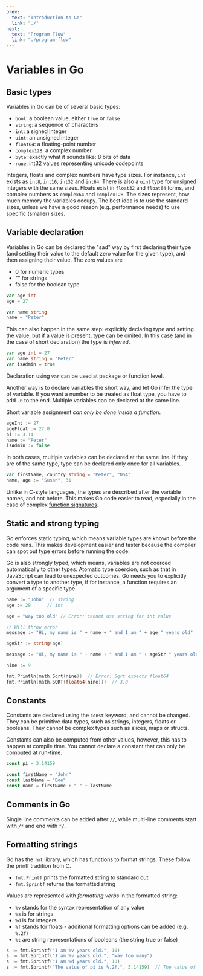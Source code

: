 ```yaml
---
prev:
  text: "Introduction to Go"
  link: "./"
next:
  text: "Program Flow"
  link: "./program-flow"
---
```


# Variables in Go

## Basic types

Variables in Go can be of several basic types:

- `bool`: a boolean value, either `true` or `false`
- `string`: a sequence of characters
- `int`: a signed integer
- `uint`: an unsigned integer
- `float64`: a floating-point number
- `complex128`: a complex number
- `byte`: exactly what it sounds like: 8 bits of data
- `rune`: int32 values representing unicode codepoints

Integers, floats and complex numbers have type sizes. For instance, `int` exists as `int8`, `int16`, `int32` and `int64`. There is also a `uint` type for unsigned integers with the same sizes. Floats exist in `float32` and `float64` forms, and complex numbers as `complex64` and `complex128`. The sizes represent, how much memory the variables occupy. The best idea is to use the standard sizes, unless we have a good reason (e.g. performance needs) to use specific (smaller) sizes.

## Variable declaration

Variables in Go can be declared the "sad" way by first declaring their type (and setting their value to the default zero value for the given type), and then assigning their value.
The zero values are

- 0 for numeric types
- "" for strings
- false for the boolean type

```go
var age int
age = 27

var name string
name = "Peter"
```

This can also happen in the same step: explicitly declaring type and setting the value, but if a value is present, type can be omited. In this case (and in the case of short declaration) the type is _inferred_.

```go
var age int = 27
var name string = "Peter"
var isAdmin = true
```

Declaration using `var` can be used at package or function level.

Another way is to declare variables the short way, and let Go infer the type of variable. If you want a number to be treated as float type, you have to add `.0` to the end. Multiple variables can be declared at the same line.

Short variable assignment _can only be done inside a function_.

```go
ageInt := 27
ageFloat := 27.0
pi := 3.14
name := "Peter"
isAdmin := false
```

In both cases, multiple variables can be declared at the same line. If they are of the same type, type can be declared only once for all variables.

```go
var firstName, country string = "Peter", "USA"
name, age := "Susan", 31
```

Unlike in C-style languages, the types are described after the variable names, and not before. This makes Go code easier to read, especially in the case of complex [function signatures](./functions#function-signatures).

## Static and strong typing

Go enforces static typing, which means variable types are known before the code runs. This makes development easier and faster because the compiler can spot out type errors before running the code.

Go is also strongly typed, which means, variables are not coerced automatically to other types. Atomatic type coercion, such as that in JavaScript can lead to unexpected outcomes. Go needs you to explicitly convert a type to another type, if for instance, a function requires an argument of a specific type.

```go
name := "John"  // string
age := 29      // int

age = "way too old" // Error: cannot use string for int value

// Will throw error
message := "Hi, my name is " + name + " and I am " + age " years old"

ageStr := string(age)

message := "Hi, my name is " + name + " and I am " + ageStr " years old"

nine := 9

fmt.Println(math.Sqrt(nine))  // Error: Sqrt expects float64
fmt.Println(math.SQRT(float64(nine)))  // 3.0
```

## Constants

Constants are declared using the `const` keyword, and cannot be changed. They can be primitive data types, such as strings, integers, floats or booleans. They cannot be complex types such as slices, maps or structs.

Constants can also be computed from other values, however, this has to happen at compile time. You cannot declare a constant that can only be computed at run-time.

```go
const pi = 3.14159

const firstName = "John"
const lastName = "Doe"
const name = firstName + " " + lastName
```

## Comments in Go

Single line comments can be added after `//`, while multi-line comments start with `/*` and end with `*/`.

## Formatting strings

Go has the `fmt` library, which has functions to format strings. These follow the printf tradition from C.

- `fmt.Printf` prints the formatted string to standard out
- `fmt.Sprintf` returns the formatted string

Values are represented with _formatting verbs_ in the formatted string:

- `%v` stands for the syntax representation of any value
- `%s` is for strings
- `%d` is for integers
- `%f` stands for floats - additional formatting options can be added (e.g. `%.2f`)
- `%t` are string representations of booleans (the string true or false)

```go
s := fmt.Sprintf("I am %v years old.", 10)
s := fmt.Sprintf("I am %v years old.", "way too many")
s := fmt.Sprintf("I am %d years old.", 10)
s := fmt.Sprintf("The value of pi is %.2f.", 3.14159)  // The value of pi is 3.14.
```
